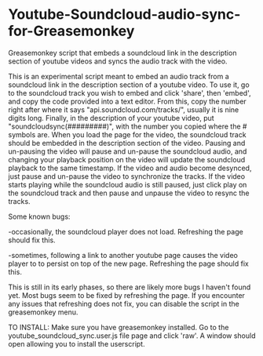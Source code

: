 # Youtube-Soundcloud-audio-sync-for-Greasemonkey
Greasemonkey script that embeds a soundcloud link in the description section of youtube videos and syncs the audio track with the video.

  This is an experimental script meant to embed an audio track from a soundcloud link in the description section of a youtube video. To use it, go to the soundcloud track you wish to embed and click 'share', then 'embed', and copy the code provided into a text editor. From this, copy the number right after where it says "api.soundcloud.com/tracks/", usually it is nine digits long. Finally, in the description of your youtube video, put "soundcloudsync(#########)", with the number you copied where the # symbols are.
  When you load the page for the video, the soundcloud track should be embedded in the description section of the video. Pausing and un-pausing the video will pause and un-pause the soundcloud audio, and changing your playback position on the video will update the soundcloud playback to the same timestamp. If the video and audio become desynced, just pause and un-pause the video to synchronize the tracks. If the video starts playing while the soundcloud audio is still paused, just click play on the soundcloud track and then pause and unpause the video to resync the tracks.

 Some known bugs:
 
 -occasionally, the soundcloud player does not load. Refreshing the page should fix this.
 
 -sometimes, following a link to another youtube page causes the video player to to persist on top of the new page. Refreshing the page should fix this.

This is still in its early phases, so there are likely more bugs I haven't found yet. Most bugs seem to be fixed by refreshing the page. If you encounter any issues that refreshing does not fix, you can disable the script in the greasemonkey menu.

TO INSTALL:
Make sure you have greasemonkey installed. Go to the youtube_soundcloud_sync.user.js file page and click 'raw'. A window should open allowing you to install the userscript.
